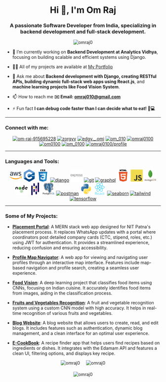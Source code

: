 <h1 align="center">Hi 👋, I'm Om Raj</h1>
<h3 align="center">A passionate Software Developer from India, specializing in backend development and full-stack development.</h3>

<p align="center"> 
  <img src="https://komarev.com/ghpvc/?username=omraj0&label=Profile%20views&color=0e75b6&style=flat" alt="omraj0" />
</p>

- 🔭 I’m currently working on **Backend Development at Analytics Vidhya**, focusing on building scalable and efficient systems using Django.

- 👨‍💻 All of my projects are available at [My Portfolio](https://omraj0.github.io/myPortfolio/)

- 💬 Ask me about **Backend development with Django, creating RESTful APIs, building dynamic full-stack web apps using React.js**, and **machine learning projects like Food Vision System**.

- 📫 How to reach me **✉️ Email: omraj010@gmail.com**

- ⚡ Fun fact **I can debug code faster than I can decide what to eat! 🍕💻**

---

### Connect with me:
<p align="center">
  <a href="https://linkedin.com/in/om-raj-915695228" target="blank"><img src="https://raw.githubusercontent.com/rahuldkjain/github-profile-readme-generator/master/src/images/icons/Social/linked-in-alt.svg" alt="om-raj-915695228" height="30" width="40" /></a>
  <a href="https://kaggle.com/zorgyy" target="blank"><img src="https://raw.githubusercontent.com/rahuldkjain/github-profile-readme-generator/master/src/images/icons/Social/kaggle.svg" alt="zorgyy" height="30" width="40" /></a>
  <a href="https://instagram.com/edgy._.omi" target="blank"><img src="https://raw.githubusercontent.com/rahuldkjain/github-profile-readme-generator/master/src/images/icons/Social/instagram.svg" alt="edgy._.omi" height="30" width="40" /></a>
  <a href="https://www.codechef.com/users/om_010" target="blank"><img src="https://cdn.jsdelivr.net/npm/simple-icons@3.1.0/icons/codechef.svg" alt="om_010" height="30" width="40" /></a>
  <a href="https://www.hackerrank.com/omraj0100" target="blank"><img src="https://raw.githubusercontent.com/rahuldkjain/github-profile-readme-generator/master/src/images/icons/Social/hackerrank.svg" alt="omraj0100" height="30" width="40" /></a>
  <a href="https://codeforces.com/profile/om0100" target="blank"><img src="https://raw.githubusercontent.com/rahuldkjain/github-profile-readme-generator/master/src/images/icons/Social/codeforces.svg" alt="om0100" height="30" width="40" /></a>
  <a href="https://www.leetcode.com/om_0100" target="blank"><img src="https://raw.githubusercontent.com/rahuldkjain/github-profile-readme-generator/master/src/images/icons/Social/leet-code.svg" alt="om_0100" height="30" width="40" /></a>
  <a href="https://auth.geeksforgeeks.org/user/omraj0100/profile" target="blank"><img src="https://raw.githubusercontent.com/rahuldkjain/github-profile-readme-generator/master/src/images/icons/Social/geeks-for-geeks.svg" alt="omraj0100/profile" height="30" width="40" /></a>
</p>

---

### Languages and Tools:
<p align="center">
  <a href="https://aws.amazon.com" target="_blank" rel="noreferrer"><img src="https://raw.githubusercontent.com/devicons/devicon/master/icons/amazonwebservices/amazonwebservices-original-wordmark.svg" alt="aws" width="40" height="40"/></a>
  <a href="https://www.w3schools.com/cpp/" target="_blank" rel="noreferrer"><img src="https://raw.githubusercontent.com/devicons/devicon/master/icons/cplusplus/cplusplus-original.svg" alt="cplusplus" width="40" height="40"/></a>
  <a href="https://www.w3schools.com/css/" target="_blank" rel="noreferrer"><img src="https://raw.githubusercontent.com/devicons/devicon/master/icons/css3/css3-original-wordmark.svg" alt="css3" width="40" height="40"/></a>
  <a href="https://www.djangoproject.com/" target="_blank" rel="noreferrer"><img src="https://cdn.worldvectorlogo.com/logos/django.svg" alt="django" width="40" height="40"/></a>
  <a href="https://expressjs.com" target="_blank" rel="noreferrer"><img src="https://raw.githubusercontent.com/devicons/devicon/master/icons/express/express-original-wordmark.svg" alt="express" width="40" height="40"/></a>
  <a href="https://git-scm.com/" target="_blank" rel="noreferrer"><img src="https://www.vectorlogo.zone/logos/git-scm/git-scm-icon.svg" alt="git" width="40" height="40"/></a>
  <a href="https://graphql.org" target="_blank" rel="noreferrer"><img src="https://www.vectorlogo.zone/logos/graphql/graphql-icon.svg" alt="graphql" width="40" height="40"/></a>
  <a href="https://www.w3.org/html/" target="_blank" rel="noreferrer"><img src="https://raw.githubusercontent.com/devicons/devicon/master/icons/html5/html5-original-wordmark.svg" alt="html5" width="40" height="40"/></a>
  <a href="https://developer.mozilla.org/en-US/docs/Web/JavaScript" target="_blank" rel="noreferrer"><img src="https://raw.githubusercontent.com/devicons/devicon/master/icons/javascript/javascript-original.svg" alt="javascript" width="40" height="40"/></a>
  <a href="https://www.mongodb.com/" target="_blank" rel="noreferrer"><img src="https://raw.githubusercontent.com/devicons/devicon/master/icons/mongodb/mongodb-original-wordmark.svg" alt="mongodb" width="40" height="40"/></a>
  <a href="https://nodejs.org" target="_blank" rel="noreferrer"><img src="https://raw.githubusercontent.com/devicons/devicon/master/icons/nodejs/nodejs-original-wordmark.svg" alt="nodejs" width="40" height="40"/></a>
  <a href="https://pandas.pydata.org/" target="_blank" rel="noreferrer"><img src="https://raw.githubusercontent.com/devicons/devicon/2ae2a900d2f041da66e950e4d48052658d850630/icons/pandas/pandas-original.svg" alt="pandas" width="40" height="40"/></a>
  <a href="https://www.postgresql.org" target="_blank" rel="noreferrer"><img src="https://raw.githubusercontent.com/devicons/devicon/master/icons/postgresql/postgresql-original-wordmark.svg" alt="postgresql" width="40" height="40"/></a>
  <a href="https://postman.com" target="_blank" rel="noreferrer"><img src="https://www.vectorlogo.zone/logos/getpostman/getpostman-icon.svg" alt="postman" width="40" height="40"/></a>
  <a href="https://www.python.org" target="_blank" rel="noreferrer"><img src="https://raw.githubusercontent.com/devicons/devicon/master/icons/python/python-original.svg" alt="python" width="40" height="40"/></a>
  <a href="https://reactjs.org/" target="_blank" rel="noreferrer"><img src="https://raw.githubusercontent.com/devicons/devicon/master/icons/react/react-original-wordmark.svg" alt="react" width="40" height="40"/></a>
  <a href="https://seaborn.pydata.org/" target="_blank" rel="noreferrer"><img src="https://seaborn.pydata.org/_images/logo-mark-lightbg.svg" alt="seaborn" width="40" height="40"/></a>
  <a href="https://tailwindcss.com/" target="_blank" rel="noreferrer"><img src="https://www.vectorlogo.zone/logos/tailwindcss/tailwindcss-icon.svg" alt="tailwind" width="40" height="40"/></a>
  <a href="https://www.tensorflow.org" target="_blank" rel="noreferrer"><img src="https://www.vectorlogo.zone/logos/tensorflow/tensorflow-icon.svg" alt="tensorflow" width="40" height="40"/></a>
</p>

---

### Some of My Projects:

- [**Placement Portal**](https://placement-portal-by-om.netlify.app/): A MERN stack web app designed for NIT Patna's placement process. It replaces WhatsApp updates with a portal where coordinators post detailed company cards (CTC, stipend, roles, etc.) using JWT for authentication. It provides a streamlined experience, reducing confusion and ensuring accessibility.

- [**Profile Map Navigator**](https://profile-navigator-with-map.vercel.app/): A web app for viewing and navigating user profiles through an interactive map interface. Features include map-based navigation and profile search, creating a seamless user experience.

- [**Food Vision**](https://github.com/omraj0/Food-Vision): A deep learning project that classifies food items using CNNs, focusing on Indian cuisine. It accurately identifies food items from images, aiding in the classification process.

- [**Fruits and Vegetables Recognition**](https://github.com/omraj0/Food-and-Vegetable-Recognition-): A fruit and vegetable recognition system using a custom CNN model with high accuracy. It helps in real-time recognition of various fruits and vegetables.

- [**Blog Website**](https://github.com/omraj0/Blog-Website): A blog website that allows users to create, read, and edit blogs. It includes features such as authentication, dynamic blog management, and a clean interface for an optimal user experience.

- [**E-CookBook**](https://e-cook-book.vercel.app/): A recipe finder app that helps users find recipes based on ingredients or dishes. It integrates with the Edamam API and features a clean UI, filtering options, and displays key recipe.


<p align="center" style="display: flex; justify-content: center; gap: 20px; margin-bottom: 20px;">
  <img src="https://github-readme-stats.vercel.app/api/top-langs?username=omraj0&show_icons=true&locale=en&layout=compact" alt="omraj0" />
  <img src="https://github-readme-stats.vercel.app/api?username=omraj0&show_icons=true&locale=en" alt="omraj0" />
</p>

<p align="center" style="margin-top: 20px;">
  <img src="https://github-readme-streak-stats.herokuapp.com/?user=omraj0" alt="omraj0" />
</p>
